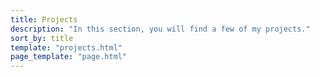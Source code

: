```yaml
---
title: Projects
description: "In this section, you will find a few of my projects."
sort_by: title
template: "projects.html"
page_template: "page.html"
---
```

<!-- 
## Discord in Sidebar

Firefox extension to display Discord within the Firefox sidebar. This extension adds a new section to the sidebar which contains the Discord web app. It also adds a shortcut, and a button toggle within the toolbar.

## Forgetful Notes

Forgetful Notes—my digital garden of knowledge. It serves as a platform for my learning and creative endeavours. A space for thinking through, building upon, and coming back to.

## Minimal

Minimal—a Zola theme with the goal of helping you build a light, fast, and SEO ready website. It's based on the Minimal theme for Jekyll.

## Mabuya

Mabuya—a minimal Zola theme focused on helping you build an elegant, fast, lightweight, and SEO-ready blog. -->
